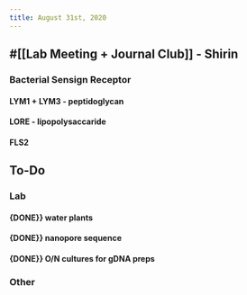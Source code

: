 ```yaml
---
title: August 31st, 2020
---
```


## #[[Lab Meeting + Journal Club]] - Shirin
### Bacterial Sensign Receptor
#### LYM1 + LYM3 - peptidoglycan 

#### LORE - lipopolysaccaride

#### FLS2

## **To-Do**
### **Lab**
#### {DONE}} water plants

#### {DONE}} nanopore sequence 

#### {DONE}} O/N cultures for gDNA preps

#### 

### **Other**
#### 
